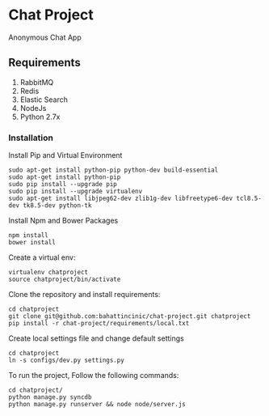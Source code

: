 Chat Project
============
Anonymous Chat App

Requirements
-------------
1. RabbitMQ
2. Redis
3. Elastic Search
4. NodeJs
5. Python 2.7x

### Installation

Install Pip and Virtual Environment

    sudo apt-get install python-pip python-dev build-essential
    sudo apt-get install python-pip
    sudo pip install --upgrade pip
    sudo pip install --upgrade virtualenv
    sudo apt-get install libjpeg62-dev zlib1g-dev libfreetype6-dev tcl8.5-dev tk8.5-dev python-tk
    
Install Npm and Bower Packages
    
    npm install
    bower install

Create a virtual env:

    virtualenv chatproject
    source chatproject/bin/activate

Clone the repository and install requirements:

    cd chatproject
    git clone git@github.com:bahattincinic/chat-project.git chatproject
    pip install -r chat-project/requirements/local.txt

Create local settings file and change default settings
    
    cd chatproject
    ln -s configs/dev.py settings.py

To run the project, Follow the following commands:

    cd chatproject/
    python manage.py syncdb
    python manage.py runserver && node node/server.js
